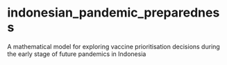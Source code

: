 # indonesian_pandemic_preparedness
A mathematical model for exploring vaccine prioritisation decisions during the early stage of future pandemics in Indonesia
